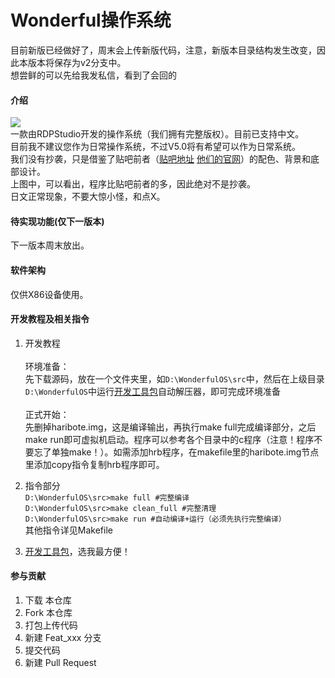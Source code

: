 # Wonderful操作系统
目前新版已经做好了，周末会上传新版代码，注意，新版本目录结构发生改变，因此本版本将保存为v2分支中。  
想尝鲜的可以先给我发私信，看到了会回的

#### 介绍
![](https://gitee.com/kkstudio2019/wonderful/raw/master/yulan.png)  
一款由RDPStudio开发的操作系统（我们拥有完整版权）。目前已支持中文。  
目前我不建议您作为日常操作系统，不过V5.0将有希望可以作为日常系统。  
我们没有抄袭，只是借鉴了贴吧前者（[贴吧地址](https://tieba.baidu.com/p/6533511510) [他们的官网](https://www.panj.tk/)）的配色、背景和底部设计。  
上图中，可以看出，程序比贴吧前者的多，因此绝对不是抄袭。  
日文正常现象，不要大惊小怪，和点X。

#### 待实现功能(仅下一版本)
下一版本周末放出。

#### 软件架构
仅供X86设备使用。


#### 开发教程及相关指令

1. 开发教程<br/><br/>
环境准备：<br/>
先下载源码，放在一个文件夹里，如`D:\WonderfulOS\src`中，然后在上级目录`D:\WonderfulOS`中运行[开发工具包](https://gitee.com/kkstudio2019/wonderful/releases/v1.0)自动解压器，即可完成环境准备<br/><br/>
正式开始：<br/>
先删掉haribote.img，这是编译输出，再执行make full完成编译部分，之后make run即可虚拟机启动。程序可以参考各个目录中的c程序（注意！程序不要忘了单独make！）。如需添加hrb程序，在makefile里的haribote.img节点里添加copy指令复制hrb程序即可。

2.  指令部分<br/>
`D:\WonderfulOS\src>make full #完整编译`<br/>
`D:\WonderfulOS\src>make clean_full #完整清理`<br/>
`D:\WonderfulOS\src>make run #自动编译+运行（必须先执行完整编译）`<br/>
其他指令详见Makefile

3. [开发工具包](https://gitee.com/kkstudio2019/wonderful/releases/v1.0)，选我最方便！

#### 参与贡献

1.  下载 本仓库
2.  Fork 本仓库
2.  打包上传代码
4.  新建 Feat_xxx 分支
5.  提交代码
6.  新建 Pull Request
